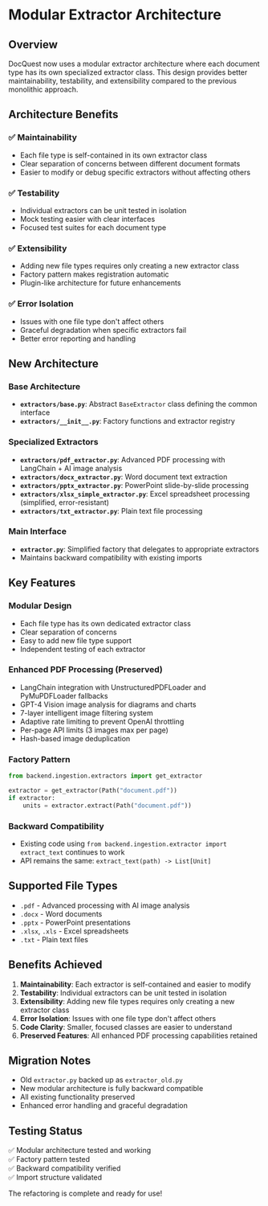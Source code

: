 # Modular Extractor Architecture

## Overview

DocQuest now uses a modular extractor architecture where each document type has its own specialized extractor class. This design provides better maintainability, testability, and extensibility compared to the previous monolithic approach.

## Architecture Benefits

### ✅ **Maintainability**
- Each file type is self-contained in its own extractor class
- Clear separation of concerns between different document formats
- Easier to modify or debug specific extractors without affecting others

### ✅ **Testability** 
- Individual extractors can be unit tested in isolation
- Mock testing easier with clear interfaces
- Focused test suites for each document type

### ✅ **Extensibility**
- Adding new file types requires only creating a new extractor class
- Factory pattern makes registration automatic
- Plugin-like architecture for future enhancements

### ✅ **Error Isolation**
- Issues with one file type don't affect others
- Graceful degradation when specific extractors fail
- Better error reporting and handling

## New Architecture

### Base Architecture
- **`extractors/base.py`**: Abstract `BaseExtractor` class defining the common interface
- **`extractors/__init__.py`**: Factory functions and extractor registry

### Specialized Extractors
- **`extractors/pdf_extractor.py`**: Advanced PDF processing with LangChain + AI image analysis
- **`extractors/docx_extractor.py`**: Word document text extraction
- **`extractors/pptx_extractor.py`**: PowerPoint slide-by-slide processing
- **`extractors/xlsx_simple_extractor.py`**: Excel spreadsheet processing (simplified, error-resistant)
- **`extractors/txt_extractor.py`**: Plain text file processing

### Main Interface
- **`extractor.py`**: Simplified factory that delegates to appropriate extractors
- Maintains backward compatibility with existing imports

## Key Features

### Modular Design
- Each file type has its own dedicated extractor class
- Clear separation of concerns
- Easy to add new file type support
- Independent testing of each extractor

### Enhanced PDF Processing (Preserved)
- LangChain integration with UnstructuredPDFLoader and PyMuPDFLoader fallbacks
- GPT-4 Vision image analysis for diagrams and charts
- 7-layer intelligent image filtering system
- Adaptive rate limiting to prevent OpenAI throttling
- Per-page API limits (3 images max per page)
- Hash-based image deduplication

### Factory Pattern
```python
from backend.ingestion.extractors import get_extractor

extractor = get_extractor(Path("document.pdf"))
if extractor:
    units = extractor.extract(Path("document.pdf"))
```

### Backward Compatibility
- Existing code using `from backend.ingestion.extractor import extract_text` continues to work
- API remains the same: `extract_text(path) -> List[Unit]`

## Supported File Types
- `.pdf` - Advanced processing with AI image analysis
- `.docx` - Word documents
- `.pptx` - PowerPoint presentations  
- `.xlsx`, `.xls` - Excel spreadsheets
- `.txt` - Plain text files

## Benefits Achieved

1. **Maintainability**: Each extractor is self-contained and easier to modify
2. **Testability**: Individual extractors can be unit tested in isolation
3. **Extensibility**: Adding new file types requires only creating a new extractor class
4. **Error Isolation**: Issues with one file type don't affect others
5. **Code Clarity**: Smaller, focused classes are easier to understand
6. **Preserved Features**: All enhanced PDF processing capabilities retained

## Migration Notes

- Old `extractor.py` backed up as `extractor_old.py`
- New modular architecture is fully backward compatible
- All existing functionality preserved
- Enhanced error handling and graceful degradation

## Testing Status

✅ Modular architecture tested and working  
✅ Factory pattern tested  
✅ Backward compatibility verified  
✅ Import structure validated  

The refactoring is complete and ready for use!
